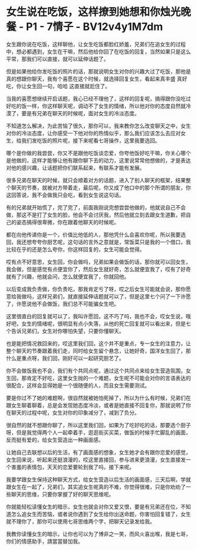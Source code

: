 # 女生说在吃饭，这样撩到她想和你烛光晚餐 - P1 - 7情子 - BV12v4y1M7dm

女生跟你说在吃饭，这样聊他，让女生吃饭都脸红娇羞，兄弟们在追女生的过程中，想必都遇到，女生在干嘛，然后他给你回了在吃饭的回复，当然如果只是这么平常，那我们可以直接，就可以延伸话题了。

但是如果他给你发吃饭的照片的话，那就说明女生对你的兴趣大过了吃饭，那他是真的想跟你聊天，我有个喜愿在这个时候，就选择回复女生，看起来真丰盛 真好吃，你让女生回一句，哈哈 这直接就尬住了。

当我的喜愿想继续开启话题，我心已经不理他了，这样的回复呢，搞得跟你没吃过好吃的饭一样，你这样聊天呢，调动不了女生的情绪，所以他对你的态度自然就冷漠了，要是有兄弟在聊天的时候呢，面对女生的冷淡态度。

不知道怎么解决，为此苦恼了很久，那你可以，我来教你怎么改变聊天之中，女生对你的冷淡态度，让你感受一下他对你的热情似乎，那么我们应该怎么去应对女生，给我们发吃饭的照片呢，接下来呢看七哥操作，这里我要选回。

哪个是你做的我尝尝，你又不是跟他吃饭谈恋爱，你夸他饭好吃干嘛，你关心哪个是他做的，这样才能够让他有跟你聊下去的动力，这里说常常他想做的，才是表达对他的感兴趣，让话题把你们联系起来，有联系才能有发展。

很多兄弟在聊天的时候，就只会顺着对方的话题，进入了别人聊天的框架，结果整个聊天的节奏，就被对方带着走，最后呢，你又成了他口中的那个所谓的朋友，你这回答说，我不会做我只会吃，看到女生说这句话。

有的兄弟就开始慌了，完了完了，前面我刚说完想尝尝他做的，他就说自己不会做，那这不是打了女生的脸，他会不会讨厌我，然后他就立刻去跟女生道歉，把自己的姿态搞得很卑微，你在跟着他聊天的时候呢。

都在向他传递你是一个，价值比他低的人，那他凭什么会喜欢你呢，所以我要选回，我还想夸夸你厨艺呢，这句话的言外之意就是，常饭菜只是我的一个借口，我比较在乎的还是怎么夸你，你这样回复的，女生可能会觉得。

哎有点不好意思，女生回，你会做吗，兄弟如果会做饭的话，那你就可以回女生，我会做，但是感觉有点便宜你了，然后女生就好奇，怎么就便宜我了，哎有了好奇就有了兴趣，他就会问，怎么就便宜我了，你就回他。

以后变成我负责做，你负责吃，那我肯定亏了呀，哎之后女生可能就会说，那你愿意给我做吗，这样兄弟们，就直接延伸话题就可以了，但是这里七个问了一下许愿了，许愿说他不会做饭，我们总不可能骗女生吧。

这里很直白的回复就可以了，我叫许愿回，这不巧了吗，我也不会，哎女生说，哦好吧，女生的情绪呢，很明显有点小失落，从他的死亡回复就可以看出来，但是七个告诉兄弟们，女生对你哪怕失望，只要你懂聊天。

也是能把情况救回来的，哎这里我们回，这个并不是重点，专一女生的注意力，让整个聊天的节奏跟着我们走，同时给女生留个悬念，让她好奇，国洋女生回了，那什么是重点呀，我们回，刚好可以一起研究厨艺了。

你不会做饭我也不会，我们有个共同点呢，通过这个共同点来给女生营造氛围，女生回，那肯定不好吃，这里女生抛的一个难题，女生呢不可能会对你的言语表达的很配合，这样会显得她是一个很随便的人，而且女生需要测试。

要是你过不了她的难题啊，很自然就被她怕死掉了，所以为什么有时候，兄弟们在跟女生聊着聊着，总是会发现她态度冷淡，或者是她直接不回复你，那就说明了你在聊天的过程中呢，女生对你的印象减分了，减到了负分。

很自然的就不想跟你聊了，所以这里我们回，如果为了吃好吃的话，那要选个厨子呀，但是我觉得两个人一起牵着手，逛逛街买买菜，做饭的时候手忙脚乱的画面，反而挺有爱的，给女生营造出一种画面感。

让她自己去联想以后的生活，有了画面感的想象，女生她才会有跟你恋爱的感觉，女生回来说，听起来还挺浪漫的，哎这里直接回，参与进来更浪漫，女生直接发一个害羞的表情包，天天的恋爱要轮到我了吗，接下来呢。

我要学跟女生保持这种聊天方式，给女生营造以后生活的画面感，三天后啊，学就跟女生在一起了，兄弟们，其实追女生呢真的不难，你觉得很难，只是你劝劝了一些聊天的思维，只要你掌握了好的聊天思维呢。

你就能轻松读懂女生的暗示，女生也就会对你又爱又恨，要是有兄弟还在位，不知道怎么追女生而苦恼，或者说你遇到了女生给你出送命题，你害怕回复错了，女生就不理你了，那你可以使用七哥思维两个字，把聊天记录发给我。

我教你读懂女生的暗示，让你也可以为了博非之一笑，而风火喜出喉，我是七哥，你们的情感助手，請當當替加我。
